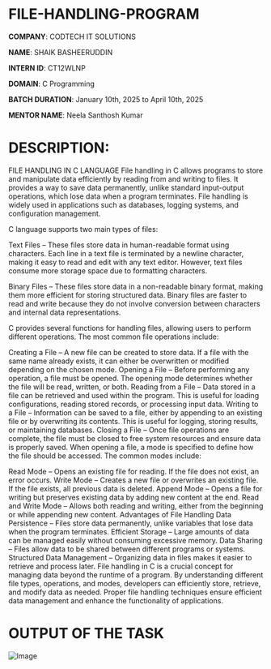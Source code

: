 # FILE-HANDLING-PROGRAM

**COMPANY**: CODTECH IT SOLUTIONS

**NAME**: SHAIK BASHEERUDDIN

**INTERN ID**: CT12WLNP

**DOMAIN**: C Programming

**BATCH DURATION**: January 10th, 2025 to April 10th, 2025

**MENTOR NAME**: Neela Santhosh Kumar

# DESCRIPTION:
FILE HANDLING IN C LANGUAGE
File handling in C allows programs to store and manipulate data efficiently by reading from and writing to files. It provides a way to save data permanently, unlike standard input-output operations, which lose data when a program terminates. File handling is widely used in applications such as databases, logging systems, and configuration management.

C language supports two main types of files:

Text Files – These files store data in human-readable format using characters. Each line in a text file is terminated by a newline character, making it easy to read and edit with any text editor. However, text files consume more storage space due to formatting characters.

Binary Files – These files store data in a non-readable binary format, making them more efficient for storing structured data. Binary files are faster to read and write because they do not involve conversion between characters and internal data representations.

C provides several functions for handling files, allowing users to perform different operations. The most common file operations include:

Creating a File – A new file can be created to store data. If a file with the same name already exists, it can either be overwritten or modified depending on the chosen mode.
Opening a File – Before performing any operation, a file must be opened. The opening mode determines whether the file will be read, written, or both.
Reading from a File – Data stored in a file can be retrieved and used within the program. This is useful for loading configurations, reading stored records, or processing input data.
Writing to a File – Information can be saved to a file, either by appending to an existing file or by overwriting its contents. This is useful for logging, storing results, or maintaining databases.
Closing a File – Once file operations are complete, the file must be closed to free system resources and ensure data is properly saved.
When opening a file, a mode is specified to define how the file should be accessed. The common modes include:

Read Mode – Opens an existing file for reading. If the file does not exist, an error occurs.
Write Mode – Creates a new file or overwrites an existing file. If the file exists, all previous data is deleted.
Append Mode – Opens a file for writing but preserves existing data by adding new content at the end.
Read and Write Mode – Allows both reading and writing, either from the beginning or while appending new content.
Advantages of File Handling
Data Persistence – Files store data permanently, unlike variables that lose data when the program terminates.
Efficient Storage – Large amounts of data can be managed easily without consuming excessive memory.
Data Sharing – Files allow data to be shared between different programs or systems.
Structured Data Management – Organizing data in files makes it easier to retrieve and process later.
File handling in C is a crucial concept for managing data beyond the runtime of a program. By understanding different file types, operations, and modes, developers can efficiently store, retrieve, and modify data as needed. Proper file handling techniques ensure efficient data management and enhance the functionality of applications.

# OUTPUT OF THE TASK
![Image](https://github.com/user-attachments/assets/472c8464-af82-4c6f-8f57-9fd727339e0f)
